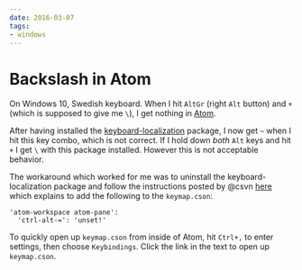 ```yaml
---
date: 2016-03-07
tags:
- windows
---
```


# Backslash in Atom

On Windows 10, Swedish keyboard. When I hit `AltGr` (right `Alt` button) and `+` (which is supposed to give me `\`), I get nothing in [Atom](https://atom.io).

<!-- more -->

After having installed the [keyboard-localization](https://atom.io/packages/keyboard-localization) package, I now get `~` when I hit this key combo, which is not correct. If I hold down *both* `Alt` keys and hit `+` I get `\` with this package installed. However this is not acceptable behavior.

The workaround which worked for me was to uninstall the keyboard-localization package and follow the instructions posted by @csvn [here]( https://github.com/atom/atom/issues/8820#issuecomment-146959203) which explains to add the following to the `keymap.cson`:

```
'atom-workspace atom-pane':
  'ctrl-alt-=': 'unset!'
```

To quickly open up `keymap.cson` from inside of Atom, hit `Ctrl+,` to enter settings, then choose `Keybindings`. Click the link in the text to open up `keymap.cson`.